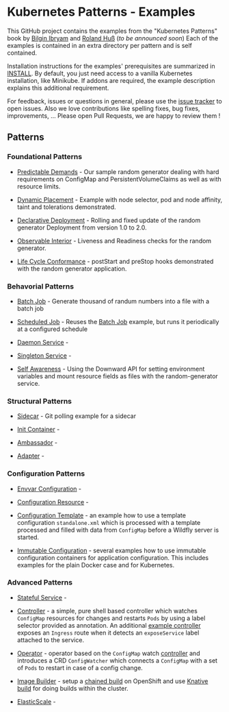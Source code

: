 
<!--- <a href="https://leanpub.com/k8spatterns"><img src="https://s3.amazonaws.com/titlepages.leanpub.com/k8spatterns/hero?1492193906" align="right" width="300px" style="float:right; margin: 50px 0px 20px 30px;"/></a> -->

# Kubernetes Patterns - Examples

This GitHub project contains the examples from the "Kubernetes Patterns" book by [Bilgin Ibryam](https://github.com/bibryam) and [Roland Huß](https://github.com/rhuss) (_to be announced soon_)
Each of the examples is contained in an extra directory per pattern and is self contained.

Installation instructions for the examples' prerequisites are summarized in [INSTALL](INSTALL.adoc).
By default, you just need access to a vanilla Kubernetes installation, like Minikube.
If addons are required, the example description explains this additional requirement.

For feedback, issues or questions in general, please use the [issue tracker](https://github.com/bibryam/k8spatterns/issues) to open issues.
Also we love contributions like spelling fixes, bug fixes, improvements, ... Please open Pull Requests, we are happy to review them !

## Patterns

### Foundational Patterns

* [Predictable Demands](foundational/PredictableDemands/README.adoc) - Our sample random generator dealing with hard requirements on ConfigMap and PersistentVolumeClaims as well as with resource limits.

* [Dynamic Placement](foundational/DynamicPlacement/README.adoc) - Example with node selector, pod and node affinity, taint and tolerations demonstrated.

* [Declarative Deployment](foundational/DeclarativeDeployment/README.adoc) - Rolling and fixed update of the random generator Deployment from version 1.0 to 2.0.

* [Observable Interior](foundational/ObservableInterior/README.adoc) - Liveness and Readiness checks for the random generator.

* [Life Cycle Conformance](foundational/LifeCycleConformance/README.adoc) - postStart and preStop hooks demonstrated with the random generator application.

### Behavorial Patterns

* [Batch Job](behavorial/BatchJob/README.adoc) - Generate thousand of randum numbers into a file with a batch job

* [Scheduled Job](behavorial/ScheduledJob/README.adoc) - Reuses the [Batch Job](behavorial/BatchJob/README.adoc) example, but runs it periodically at a configured schedule

* [Daemon Service](behavorial/DaemonService/README.adoc) -

* [Singleton Service](behavorial/SingletionService/README.adoc) -

* [Self Awareness](behavorial/SelfAwareness/README.adoc) - Using the Downward API for setting environment variables and mount resource fields as files with the random-generator service.

### Structural Patterns

* [Sidecar](structural/Sidecar/README.adoc) - Git polling example for a sidecar

* [Init Container](structural/InitContainer/README.adoc) -

* [Ambassador](structural/Ambassador/README.adoc) -

* [Adapter](structural/Adapter/README.adoc) -

### Configuration Patterns

* [Envvar Configuration](configuration/EnvvarConfiguration/README.adoc) -

* [Configuration Resource](configuration/ConfigurationResource/README.adoc) -

* [Configuration Template](configuration/ConfigurationTemplate/README.adoc) - an example how to use a template configuration `standalone.xml` which is processed with a template processed and filled with data from `ConfigMap` before a Wildfly server is started.

* [Immutable Configuration](configuration/ImmutableConfiguration/README.adoc) - several examples how to use immutable configuration containers for application configuration. This includes examples for the plain Docker case and for Kubernetes.

### Advanced Patterns

* [Stateful Service](advanced/StatefulService/README.adoc) -

* [Controller](advanced/Controller/README.adoc) - a simple, pure shell based controller which watches `ConfigMap` resources for changes and restarts `Pods` by using a label selector provided as annotation. An additional [example controller](advanced/Controller/expose-controller/README.adoc) exposes an `Ingress` route when it detects an `exposeService` label attached to the service.

* [Operator](advanced/Operator/README.adoc) - operator based on the `ConfigMap` watch [controller](advanced/Controller/README.adoc) and introduces a CRD `ConfigWatcher` which connects a `ConfigMap` with a set of `Pods` to restart in case of a config change.

* [Image Builder](advanced/ImageBuilder/README.adoc) - setup a [chained build](advanced/ImageBuilder/openshift/README.adoc) on OpenShift and use [Knative build](advanced/ImageBuilder/knative/README.adoc) for doing builds within the cluster.

* [ElasticScale](advanced/ElasticScale/README.adoc) -
